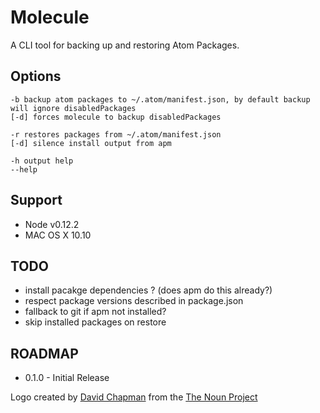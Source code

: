 Molecule
========

A CLI tool for backing up and restoring Atom Packages.

## Options

```
-b backup atom packages to ~/.atom/manifest.json, by default backup will ignore disabledPackages
[-d] forces molecule to backup disabledPackages

-r restores packages from ~/.atom/manifest.json
[-d] silence install output from apm

-h output help
--help
```

## Support

* Node v0.12.2
* MAC OS X 10.10

## TODO

* install pacakge dependencies ? (does apm do this already?)
* respect package versions described in package.json
* fallback to git if apm not installed?
* skip installed packages on restore

## ROADMAP

* 0.1.0 - Initial Release

Logo created by [David Chapman](https://thenounproject.com/david.chapman) from the [The Noun Project](thenounproject.com/)
